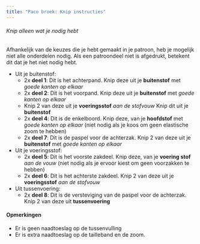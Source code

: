 ```yaml
---
title: "Paco broek: Knip instructies"
---
```


<Tip>

###### Knip alleen wat je nodig hebt

Afhankelijk van de keuzes die je hebt gemaakt in je patroon, heb je mogelijk niet alle onderdelen nodig.
Als een patroondeel niet is afgedrukt, betekent dit dat je het niet nodig hebt.

</Tip>

- Uit je buitenstof:
  - 2x **deel 1**: Dit is het achterpand. Knip deze uit je **buitenstof** met _goede kanten op elkaar_
  - 2x **deel 2**: Dit is het voorpand. Knip deze uit je **buitenstof** met _goede kanten op elkaar_
  - Knip 2 van deze uit je **voeringsstof** _aan de stofvouw_ Knip dit uit je **buitenstof**
  - 2x **deel 4**: Dit is de enkelboord. Knip deze, van je **hoofdstof** met _goede kanten op elkaar_ (niet nodig als je koos om geen elastische zoom te hebben)
  - 2x **deel 7**: Dit is de paspel voor de achterzak. Knip 2 van deze uit je **buitenstof** met _goede kanten op elkaar_
- Uit je voeringsstof:
  - 2x **deel 5**: Dit is het voorste zakdeel. Knip deze, van je **voering stof** _aan de vouw_ (niet nodig als je ervoor kiest om geen voorzakken te hebben)
  - 2x **deel 6**: Dit is het achterste zakdeel. Knip 2 van deze uit je **voeringsstof** _aan de stofvouw_
- Uit tussenvoering:
  - 2x **deel 8**: Dit is de versteviging van de paspel voor de achterzak. Knip 2 van deze uit **tussenvoering**

<Warning>

#### Opmerkingen

- Er is geen naadtoeslag op de tussenvulling
- Er is extra naadtoeslag op de tailleband en de zoom.

</Warning>
